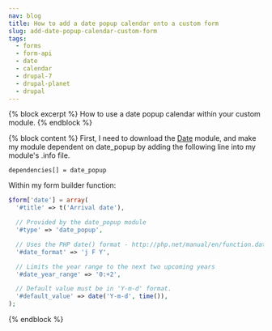```yaml
---
nav: blog
title: How to add a date popup calendar onto a custom form
slug: add-date-popup-calendar-custom-form
tags:
  - forms
  - form-api
  - date
  - calendar
  - drupal-7
  - drupal-planet
  - drupal
---
```

{% block excerpt %}
How to use a date popup calendar within your custom module.
{% endblock %}

{% block content %}
First, I need to download the [Date](http://drupal.org/project/date "Date module on Drupal.org") module, and make my module dependent on date_popup by adding the following line into my module's .info file.

    dependencies[] = date_popup

Within my form builder function:

~~~php
$form['date'] = array(
  '#title' => t('Arrival date'),

  // Provided by the date_popup module
  '#type' => 'date_popup',

  // Uses the PHP date() format - http://php.net/manual/en/function.date.php
  '#date_format' => 'j F Y',

  // Limits the year range to the next two upcoming years
  '#date_year_range' => '0:+2',

  // Default value must be in 'Y-m-d' format.
  '#default_value' => date('Y-m-d', time()),
);
~~~
{% endblock %}
